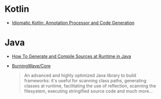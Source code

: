 # Kotlin

- [Idiomatic Kotlin: Annotation Processor and Code Generation](https://medium.com/tompee/kotlin-annotation-processor-and-code-generation-58bd7d0d333b)

# Java

- [How To Generate and Compile Sources at Runtime in Java](https://dzone.com/articles/how-to-generate-and-compile-sources-at-runtime-in-java)

- [BurningWave/Core](https://github.com/burningwave/core)
	> An advanced and highly optimized Java library to build frameworks: it's useful for scanning class paths, generating classes at runtime, facilitating the use of reflection, scanning the filesystem, executing stringified source code and much more...